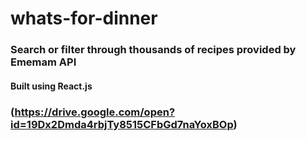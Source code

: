 # whats-for-dinner
### Search or filter through thousands of recipes provided by Ememam API
#### Built using React.js
### (https://drive.google.com/open?id=19Dx2Dmda4rbjTy8515CFbGd7naYoxBOp)


